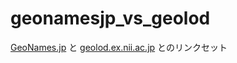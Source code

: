 # geonamesjp_vs_geolod

[GeoNames.jp](http://geonames.jp/) と [geolod.ex.nii.ac.jp](http://geolod.ex.nii.ac.jp/) とのリンクセット
